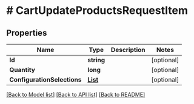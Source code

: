 # # CartUpdateProductsRequestItem


## Properties 


Name | Type | Description | Notes
------------ | ------------- | ------------- | -------------
**Id**| **string** |   | [optional]
**Quantity**| **long** |   | [optional]
**ConfigurationSelections**| [**List<CartProductConfigurationSelection>**](CartProductConfigurationSelection.md) |   | [optional]


[[Back to Model list]](../../README.md#models) [[Back to API list]](../../README.md#endpoints) [[Back to README]](../../README.md)

